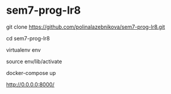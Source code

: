 # sem7-prog-lr8

git clone https://github.com/polinalazebnikova/sem7-prog-lr8.git

cd sem7-prog-lr8

virtualenv env

source env/lib/activate

docker-compose up

http://0.0.0.0:8000/
